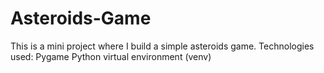 # Asteroids-Game
This is a mini project where I build a simple asteroids game.
Technologies used:
Pygame
Python virtual environment (venv)
